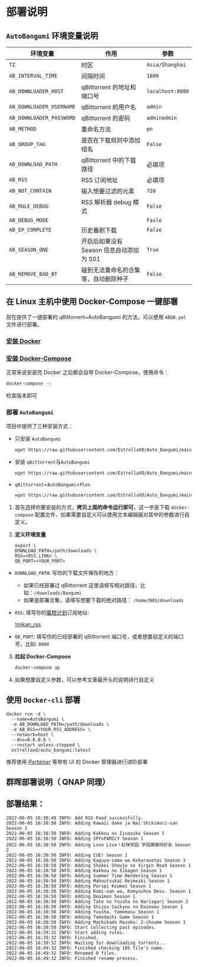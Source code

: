 # 部署说明
## `AutoBangumi` 环境变量说明
| 环境变量                     | 作用                         | 参数               |
| ------------------------ |----------------------------|------------------|
| `TZ`                     | 时区                         | `Asia/Shanghai`  |
| `AB_INTERVAL_TIME`       | 间隔时间                       | `1800`           |
| `AB_DOWNLOADER_HOST`     | qBittorrent 的地址和端口号        | `localhost:8080` |
| `AB_DOWNLOADER_USERNAME` | qBittorrent 的用户名           | `admin`          |
| `AB_DOWNLOADER_PASSWORD` | qBittorrent 的密码            | `adminadmin`     |
| `AB_METHOD`              | 重命名方法                      | `pn`             |
| `AB_GROUP_TAG`           | 是否在下载规则中添加组名               | `False`          |
| `AB_DOWNLOAD_PATH`       | qBittorrent 中的下载路径         | 必填项              |
| `AB_RSS`                 | RSS 订阅地址                   | 必填项              |
| `AB_NOT_CONTAIN`         | 输入想要过滤的元素                  | `720`            |
| `AB_RULE_DEBUG`          | RSS 解析器 debug 模式           | `False`          |
| `AB_DEBUG_MODE`          |                            | `Fasle`          |
| `AB_EP_COMPLETE`         | 历史番剧下载                     | `False`          |
| `AB_SEASON_ONE`| 开启后如果没有 Season 信息自动添加为 S01 | `True`           |
| `AB_REMOVE_BAD_BT`| 碰到无法重命名的合集等，自动删除种子         | `False`          |
## 在 Linux 主机中使用 Docker-Compose 一键部署
现在提供了一键部署的 qBittorrent+AutoBangumi 的方法，可以使用 `ABQB.yml` 文件进行部署。
### [安装 Docker](https://docs.docker.com/get-docker/)
### [安装 Docker-Compose](https://docs.docker.com/compose/)
    
正常来说安装完 Docker 之后都会自带 Docker-Compose，使用命令：
```bash
docker-compose -v
```
检查版本即可
### 部署 `AutoBangumi`
    
项目中提供了三种安装方式：
- 只安装 `AutoBangumi`
    ```bash
    wget https://raw.githubusercontent.com/EstrellaXD/Auto_Bangumi/main/docs/docker-compose/AutoBangumi/docker-compose.yml
    ```
- 安装 `qBittorrent`与`AutoBangumi`
    ```bash
    wget https://raw.githubusercontent.com/EstrellaXD/Auto_Bangumi/main/docs/docker-compose/qBittorrent+AutoBangumi/docker-compose.yml
    ```
- `qBittorrent`+`AutoBangumi`+`Plex`
    ```bash
    wget https://raw.githubusercontent.com/EstrellaXD/Auto_Bangumi/main/docs/docker-compose/All-in-one/docker-compose.yml
    ```

1. 首先选择你要安装的方式，**拷贝上面的命令运行即可**，这一步是下载 `docker-compose` 配置文件，如果需要自定义可以使用文本编辑器对其中的参数进行自定义。

2. **定义环境变量**
    ```shell
    export \
    DOWNLOAD_PATH=/path/downloads \
    RSS=<RSS_LINK> \
    QB_PORT=<YOUR_PORT>
    ```
- `DOWNLOAD_PATH`: 写你的下载文件保存的地方：
  - 如果已经部署过 qBittorrent 这里请填写相对路径，比如：`/downloads/Bangumi`
  - 如果是部署合集，请填写想要下载的绝对路径： `/home/NAS/downloads`
- `RSS`: 填写你的[蜜柑计划](https://mikanani.me)订阅地址:

    [!mikan_rss](https://github.com/EstrellaXD/Auto_Bangumi/blob/main/docs/image/截屏2022-05-23%2020.47.39.png)

- `QB_PORT`: 填写你的已经部署的 qBittorrent 端口号，或者想要自定义的端口号，比如: `8080`

3. **拉起 Docker-Compose**
    ```bash
    docker-compose up
    ```
4. 如果想要自定义参数，可以参考文章最开头的说明进行自定义

## 使用 `Docker-cli` 部署
```shell
docker run -d \
  --name=AutoBangumi \
  -e AB_DOWNLOAD_PATH=/path/downloads \
  -e AB_RSS=<YOUR_RSS_ADDRESS> \
  --network=host \
  --dns=8.8.8.8 \
  --restart unless-stopped \
  estrellaxd/auto_bangumi:latest
```
推荐使用 *[Portainer](https://www.portainer.io)* 等带有 UI 的 Docker 管理器进行进阶部署

## 群晖部署说明（ QNAP 同理）

## 部署结果：
```other
2022-06-05 16:38:49 INFO: Add RSS Feed successfully.
2022-06-05 16:38:50 INFO: Adding Kawaii dake ja Nai Shikimori-san Season 1
2022-06-05 16:38:50 INFO: Adding Kakkou no Iinazuke Season 1
2022-06-05 16:38:50 INFO: Adding SPYxFAMILY Season 1
2022-06-05 16:38:50 INFO: Adding Love Live！虹咲学园 学园偶像同好会 Season 2
2022-06-05 16:38:50 INFO: Adding CUE! Season 1
2022-06-05 16:38:50 INFO: Adding Kaguya-sama wa Kokurasetai Season 3
2022-06-05 16:38:50 INFO: Adding Shokei Shoujo no Virgin Road Season 1
2022-06-05 16:38:50 INFO: Adding Kakkou no Iikagen Season 1
2022-06-05 16:38:50 INFO: Adding Summer Time Rendering Season 1
2022-06-05 16:38:50 INFO: Adding Mahoutsukai Reimeiki Season 1
2022-06-05 16:38:50 INFO: Adding Paripi Koumei Season 1
2022-06-05 16:38:50 INFO: Adding Komi-san wa, Komyushou Desu. Season 1
2022-06-05 16:38:50 INFO: Adding Deaimon Season 1
2022-06-05 16:38:50 INFO: Adding Tate no Yuusha no Nariagari Season 2
2022-06-05 16:38:50 INFO: Adding Shijou Saikyou no Daimaou Season 1
2022-06-05 16:38:50 INFO: Adding Yuusha, Yamemasu Season 1
2022-06-05 16:38:50 INFO: Adding Tomodachi Game Season 1
2022-06-05 16:38:50 INFO: Adding Machikado Mazoku: 2-choume Season 1
2022-06-05 16:38:50 INFO: Start collecting past episodes.
2022-06-05 16:39:32 INFO: Start adding rules.
2022-06-05 16:39:32 INFO: Finished.
2022-06-05 16:39:32 INFO: Waiting for downloading torrents...
2022-06-05 16:49:32 INFO: Finished checking 185 file's name.
2022-06-05 16:49:32 INFO: Renamed 0 files.
2022-06-05 16:49:32 INFO: Finished rename process.
```